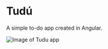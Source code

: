 # Tudú

A simple to-do app created in Angular.


![Image of Tudu app](https://emeraldelnas.github.io/tudu.png)